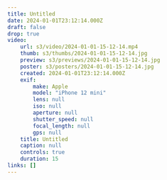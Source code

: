 ```yaml
---
title: Untitled
date: 2024-01-01T23:12:14.000Z
draft: false
drop: true
video:
    url: s3/video/2024-01-01-15-12-14.mp4
    thumb: s3/thumbs/2024-01-01-15-12-14.jpg
    preview: s3/previews/2024-01-01-15-12-14.jpg
    poster: s3/posters/2024-01-01-15-12-14.jpg
    created: 2024-01-01T23:12:14.000Z
    exif:
        make: Apple
        model: "iPhone 12 mini"
        lens: null
        iso: null
        aperture: null
        shutter_speed: null
        focal_length: null
        gps: null
    title: Untitled
    caption: null
    controls: true
    duration: 15
links: []
---
```

